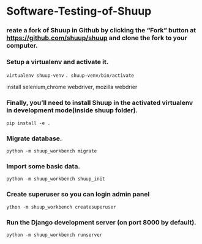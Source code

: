 # Software-Testing-of-Shuup


### reate a fork of Shuup in Github by clicking the “Fork” button at https://github.com/shuup/shuup and clone the fork to your computer.

### Setup a virtualenv and activate it.
`virtualenv shuup-venv`
`. shuup-venv/bin/activate`

install selenium,chrome webdriver, mozilla webdrier
### Finally, you’ll need to install Shuup in the activated virtualenv in development mode(inside shuup folder).
`pip install -e .`

### Migrate database.
`python -m shuup_workbench migrate`

### Import some basic data.
`python -m shuup_workbench shuup_init`

### Create superuser so you can login admin panel
`ython -m shuup_workbench createsuperuser`

### Run the Django development server (on port 8000 by default).
`python -m shuup_workbench runserver`
